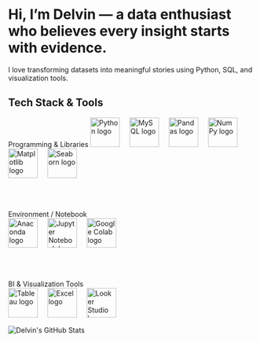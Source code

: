 # Hi, I’m Delvin — a data enthusiast who believes every insight starts with evidence.  
I love transforming datasets into meaningful stories using Python, SQL, and visualization tools.

## Tech Stack & Tools
<div align="left">  
  Programming & Libraries  
  <img src="https://cdn.jsdelivr.net/gh/devicons/devicon/icons/python/python-original-wordmark.svg" height="60" alt="Python logo" />
  <img width="12"/>
  <img src="https://cdn.jsdelivr.net/gh/devicons/devicon/icons/mysql/mysql-original-wordmark.svg" height="60" alt="MySQL logo" />
  <img width="12"/>
  <img src="https://cdn.jsdelivr.net/gh/devicons/devicon/icons/pandas/pandas-original-wordmark.svg" height="60" alt="Pandas logo" />
  <img width="12"/>
  <img src="https://cdn.jsdelivr.net/gh/devicons/devicon/icons/numpy/numpy-original-wordmark.svg" height="60" alt="NumPy logo" />
  <img width="12"/>
  <img src="https://cdn.jsdelivr.net/gh/devicons/devicon/icons/matplotlib/matplotlib-original-wordmark.svg" height="60" alt="Matplotlib logo" />
  <img width="12"/>
  <img src="https://seaborn.pydata.org/_images/logo-mark-lightbg.svg" height="60" alt="Seaborn logo" />

  <br/><br/>

  Environment / Notebook  
  <img src="https://cdn.jsdelivr.net/gh/devicons/devicon/icons/anaconda/anaconda-original-wordmark.svg" height="60" alt="Anaconda logo" />
  <img width="12"/>
  <img src="https://cdn.jsdelivr.net/gh/devicons/devicon/icons/jupyter/jupyter-original-wordmark.svg" height="60" alt="Jupyter Notebook logo" />
  <img width="12"/>
  <img src="https://cdn.jsdelivr.net/gh/devicons/devicon/icons/googlecolab/googlecolab-original.svg" height="60" alt="Google Colab logo" />

  <br/><br/>

  BI & Visualization Tools  
  <img src="https://cdn.jsdelivr.net/gh/devicons/devicon/icons/tableau/tableau-original-wordmark.svg" height="60" alt="Tableau logo" />
  <img width="12"/>
  <img src="https://cdn.jsdelivr.net/gh/devicons/devicon/icons/excel/excel-original.svg" height="60" alt="Excel logo" />
  <img width="12"/>
  <img src="https://cdn.jsdelivr.net/gh/devicons/devicon/icons/looker/looker-original.svg" height="60" alt="Looker Studio logo" />
</div>


![Delvin's GitHub Stats](https://github-readme-stats.vercel.app/api?username=delvinfarhan&show_icons=true&theme=tokyonight)
